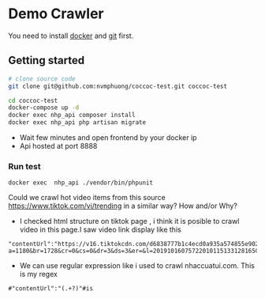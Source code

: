 # Demo Crawler

You need to install [docker](https://docs.docker.com/get-started/) and [git](https://git-scm.com/) first.

## Getting started

```bash
# clone source code
git clone git@github.com:nvmphuong/coccoc-test.git coccoc-test

cd coccoc-test
docker-compose up -d
docker exec nhp_api composer install
docker exec nhp_api php artisan migrate

```

- Wait few minutes and open frontend by your docker ip
- Api hosted at port 8888

### Run test
```
docker exec  nhp_api ./vendor/bin/phpunit
```
 Could we crawl hot video items from this source https://www.tiktok.com/vi/trending in a similar way? How and/or Why?
 - I checked html structure on tiktok page , i think it is posible to crawl video in this page.I saw video link display like this
 ```
 "contentUrl":"https://v16.tiktokcdn.com/d6838777b1c4ecd0a935a574855e9028/5da721cd/video/n/v0102/9841a6a7b16d40958839e9eced3ef8f6/?a=1180&br=1728&cr=0&cs=0&dr=3&ds=3&er=&l=20191016075722010115133128165CD3C8&lr=tiktok&rc=M2Q7cnN0Onc0cDMzNDgzM0ApaDY0Mzg6ZDw5N2k6ZDRkOGdgZHMyZDFkY2JfLS1hLzRzczVfMWMxMjIyLjEyXzJeM146Yw%3D%3D"
 ```
 - We can use regular expression like i used to crawl nhaccuatui.com. This is my regex
 ```
 #"contentUrl":"(.+?)"#is
 ```

